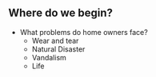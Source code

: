 ## Where do we begin?
- What problems do home owners face?
	- Wear and tear
	- Natural Disaster
	- Vandalism
	- Life